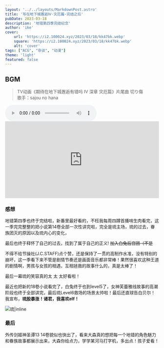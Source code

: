 ```yaml
---
layout: '../../layouts/MarkdownPost.astro'
title: '写在地下城邂逅Ⅳ·灾厄篇·完结之后'
pubDate: 2023-03-18
description: '地错第四季完结纪念'
author: 'ike'
cover:
    url: 'https://i2.100024.xyz/2023/03/18/kk47bk.webp'
    square: 'https://i2.100024.xyz/2023/03/18/kk47bk.webp'
    alt: 'cover'
tags: ["ACG", "杂谈", "动漫"]
theme: 'light'
featured: false
---
```

## BGM
> TV动画《期待在地下城邂逅有错吗 Ⅳ 深章 灾厄篇》片尾曲
> 切り傷  
> 歌手：sajou no hana

<audio controls>
  <source src="http://music.163.com/song/media/outer/url?id=2024541034.mp3" type="audio/mpeg">
  Your browser does not support the audio element.
</audio>  

<iframe src="https://audiomack.com/embed/mrvinz007/song/kirikizu-qieri-shang" scrolling="no" width="100%" height="252" scrollbars="no" frameborder="0"></iframe>

### 感想
地错第四季也终于完结啦，新番里最好看的，不枉我每周四蹲首播啃生肉看完，这一季完完整整的把小说第14卷全部一次性讲完啦，完全是琉主场，琉的过去，眷族团灭的原因以及琉内心的变化，

最后也终于释怀了自己的过去，找到了属于自己的正义! ~~加入白兔后宫团（不是~~

不得不给节操社(J.C.STAFF)点个赞，还是保持了一贯的高制作水准，没有特别的崩坏，这一季看下来不管是剧情节奏还是画面音乐都非常棒！果然很喜欢这种王道的剧情啊，男孩与女孩的相遇，互相拯救的故事什么的，真是太棒了！

最后一幕琉的笑容真的太 太 太好看啦！

最近也把新的18卷小说看完了，白兔终于也到level5了，女神芙蕾雅线故事的高潮阶段也终于全部讲完，最后琉Level6救场的场景太帅啦！最后还直球告白贝尔！我宣布，__琉股暴涨！诸君，我喜欢elf！__

![琉|inline](/static/images/danjun.png)

### 最后
外传剑姬神圣谭13 14卷貌似也快出了，看来大森真的想把每一个地错的角色魅力和眷族故事都展示出来，大森你给点力，学学某河马打字机，多出点！孩子爱看！